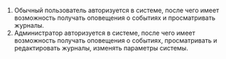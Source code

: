 1. Обычный пользователь авторизуется в системе, после чего имеет возможность получать оповещения о событиях и просматривать журналы.
2. Администратор авторизуется в системе, после чего имеет возможность получать оповещения о событиях, просматривать и редактировать журналы, изменять параметры системы.
